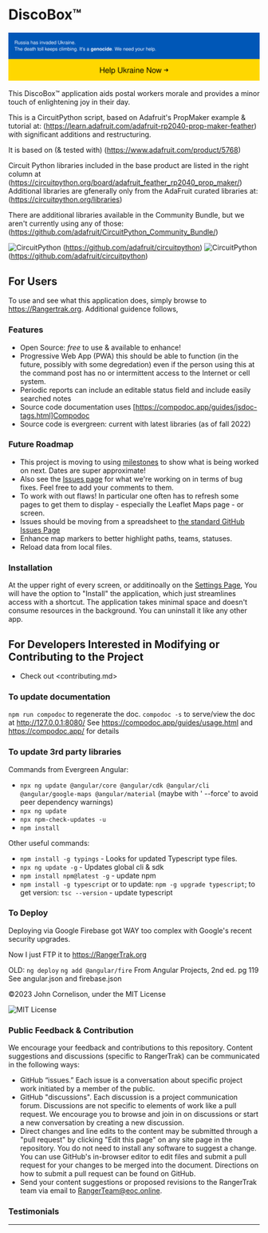 # DiscoBox™

[![SWUbanner](https://raw.githubusercontent.com/vshymanskyy/StandWithUkraine/main/banner2-direct.svg)](https://vshymanskyy.github.io/StandWithUkraine)

This DiscoBox™ application aids postal workers morale and provides a minor touch of
enlightening joy in their day.

This is a CircuitPython script, based on Adafruit's PropMaker example & tutorial at:
(https://learn.adafruit.com/adafruit-rp2040-prop-maker-feather) with significant additions
and restructuring.

It is based on (& tested with) (https://www.adafruit.com/product/5768)

Circuit Python libraries included in the base product are listed in the right column at
(https://circuitpython.org/board/adafruit_feather_rp2040_prop_maker/) Additional libraries
are gfenerally only from the AdaFruit curated libraries at:
(https://circuitpython.org/libraries)

There are additional libraries available in the Community Bundle, but we aren't currently
using any of those: (https://github.com/adafruit/CircuitPython_Community_Bundle/)

![CircuitPython](./non-dist-imgs/circuitpython_360x161.png)
(https://github.com/adafruit/circuitpython)
![CircuitPython](./non-dist-imgs/circuitpython.png)
(https://github.com/adafruit/circuitpython)

## For Users

To use and see what this application does, simply browse to <https://Rangertrak.org>.
Additional guidence follows,

### Features

- Open Source: _free_ to use & available to enhance!
- Progressive Web App (PWA) this should be able to function (in the future, possibly with
  some degredation) even if the person using this at the command post has no or
  intermittent access to the Internet or cell system.
- Periodic reports can include an editable status field and include easily searched notes
- Source code documentation uses [https://compodoc.app/guides/jsdoc-tags.html]Compodoc
- Source code is evergreen: current with latest libraries (as of fall 2022)

### Future Roadmap

- This project is moving to using
  [milestones](https://github.com/EOCOnline/rangertrak/milestones) to show what is being
  worked on next. Dates are super approximate!
- Also see the [Issues page](https://github.com/EOCOnline/rangertrak/issues) for what
  we're working on in terms of bug fixes. Feel free to add your comments to them.
- To work with out flaws! In particular one often has to refresh some pages to get them to
  display - especially the Leaflet Maps page - or screen.
- Issues should be moving from a spreadsheet to
  [the standard GitHub Issues Page](https://github.com/EOCOnline/rangertrak/issues)
- Enhance map markers to better highlight paths, teams, statuses.
- Reload data from local files.

### Installation

At the upper right of every screen, or additinoally on the
[Settings Page](https://www.RangerTrak.org/settings), You will have the option to
"Install" the application, which just streamlines access with a shortcut. The application
takes minimal space and doesn't consume resources in the background. You can uninstall it
like any other app.

## For Developers Interested in Modifying or Contributing to the Project

- Check out <contributing.md>

### To update documentation

`npm run compodoc` to regenerate the doc. `compodoc -s` to serve/view the doc at
<http://127.0.0.1:8080/> See <https://compodoc.app/guides/usage.html> and
<https://compodoc.app/> for details

### To update 3rd party libraries

Commands from Evergreen Angular:

- `npx ng update @angular/core @angular/cdk @angular/cli @angular/google-maps @angular/material`
  (maybe with ' --force' to avoid peer dependency warnings)
- `npx ng update`
- `npx npm-check-updates -u`
- `npm install`

Other useful commands:

- `npm install -g typings` - Looks for updated Typescript type files.
- `npx ng update -g` - Updates global cli & sdk
- `npm install npm@latest -g` - update npm
- `npm install -g typescript` or to update: `npm -g upgrade typescript`; to get version:
  `tsc --version` - update typescript

### To Deploy

Deploying via Google Firebase got WAY too complex with Google's recent security upgrades.

Now I just FTP it to <https://RangerTrak.org>

OLD: `ng deploy` `ng add @angular/fire` From Angular Projects, 2nd ed. pg 119 See
angular.json and firebase.json

©2023 John Cornelison, under the MIT License

![MIT License](./non-dist-imgs/MIT_License.png)

### Public Feedback & Contribution

We encourage your feedback and contributions to this repository. Content suggestions and
discussions (specific to RangerTrak) can be communicated in the following ways:

- GitHub “issues.” Each issue is a conversation about specific project work initiated by a
  member of the public.
- GitHub "discussions". Each discussion is a project communication forum. Discussions are
  not specific to elements of work like a pull request. We encourage you to browse and
  join in on discussions or start a new conversation by creating a new discussion.
- Direct changes and line edits to the content may be submitted through a "pull request"
  by clicking "Edit this page" on any site page in the repository. You do not need to
  install any software to suggest a change. You can use GitHub's in-browser editor to edit
  files and submit a pull request for your changes to be merged into the document.
  Directions on how to submit a pull request can be found on GitHub.
- Send your content suggestions or proposed revisions to the RangerTrak team via email to
  RangerTeam@eoc.online.

### Testimonials

---

